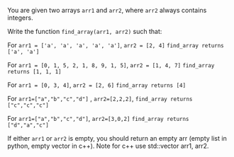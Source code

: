 You are given two arrays `arr1` and `arr2`, where `arr2` always contains integers.

Write the function `find_array(arr1, arr2)` such that:

For `arr1 = ['a', 'a', 'a', 'a', 'a']`, `arr2 = [2, 4]`
`find_array returns ['a', 'a']`

For `arr1 = [0, 1, 5, 2, 1, 8, 9, 1, 5]`, `arr2 = [1, 4, 7]`
`find_array returns [1, 1, 1]`

For `arr1 = [0, 3, 4]`, `arr2 = [2, 6]`
`find_array returns [4]`

For `arr1=["a","b","c","d"]` , `arr2=[2,2,2]`,
`find_array returns ["c","c","c"]`

For `arr1=["a","b","c","d"]`, `arr2=[3,0,2]`
`find_array returns ["d","a","c"]`

If either `arr1` or `arr2` is empty, you should return an empty arr (empty list in python,
empty vector in c++). Note for c++ use std::vector<T> arr1, arr2.
